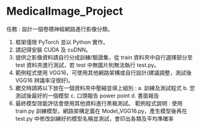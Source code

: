 # MedicalImage_Project
 
任務 : 設計一個卷積神經網路進行影像分類。
1. 框架僅限 PyTorch 並以 Python 實作。
2. 請記得安裝 CUDA 及 cuDNN。
3. 提供之影像資料請自行分成訓練/驗證集，從 train 資料夾中自行選擇部分至
test 資料夾進行測試，若 test 中無圖片則無法執行 test.py。
4. 範例程式使用 VGG16，可使用其他網路架構或自行設計(建議調整，測試後
VGG16 辨識率沒很好)。
5. 繳交時請將以下放在一個資料夾中壓縮並填上組別 :
a. 訓練及測試程式
b. 您測試後最好的一個模型
c. 口頭報告 power point
d. 書面報告
6. 最終模型效能評估會使用其他資料進行黑箱測試。
範例程式說明 :
使用 train.py 訓練模型，網路架構定義在 Model_VGG16.py，產生模型後再在
test.py 中修改訓練好的模型名稱並測試，會印出各類及平均準確率